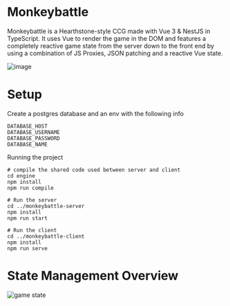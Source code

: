 # Monkeybattle

Monkeybattle is a Hearthstone-style CCG made with Vue 3 & NestJS in TypeScript. It uses Vue to render the game in the DOM and features a completely reactive game state from the server down to the front end by using a combination of JS Proxies, JSON patching and a reactive Vue state.  

![image](https://user-images.githubusercontent.com/50021387/184352031-5b9542e5-f7ae-4a5d-b343-511b51f0b748.png)

# Setup  
Create a postgres database and an env with the following info  
```
DATABASE_HOST
DATABASE_USERNAME
DATABASE_PASSWORD
DATABASE_NAME
```

Running the project
```
# compile the shared code used between server and client
cd engine
npm install
npm run compile

# Run the server
cd ../monkeybattle-server
npm install
npm run start

# Run the client
cd ../monkeybattle-client
npm install
npm run serve
```

# State Management Overview

![game state](https://user-images.githubusercontent.com/50021387/184360079-d55741b4-8566-4ad2-8f70-3dc8c041fd46.png)

